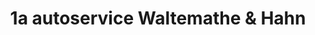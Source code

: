 ---
title: "1a autoservice Waltemathe & Hahn"
url: /potsdam/1a-autoservice-waltemathe-und-hahn/
shop: Autowerkstatt
---